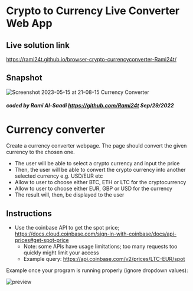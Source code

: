 # Crypto to Currency Live Converter Web App

## Live solution link
https://rami24t.github.io/browser-crypto-currencyconverter-Rami24t/

## Snapshot
![Screenshot 2023-05-15 at 21-08-15 Currency Converter](https://github.com/Rami24t/browser-crypto-currencyconverter-Rami24t/assets/103028944/c289c207-d5bc-47e8-9128-8eb13079f998)


##### coded by Rami Al-Saadi https://github.com/Rami24t Sep/29/2022


# Currency converter

Create a currency converter webpage. The page should convert the given currency to the chosen one.

- The user will be able to select a crypto currency and input the price
- Then, the user will be able to convert the crypto currency into another selected currency e.g. USD/EUR etc
- Allow to user to choose either BTC, ETH or LTC for the cryptocurrency
- Allow to user to choose either EUR, GBP or USD for the currency
- The result will, then, be displayed to the user

## Instructions

- Use the coinbase API to get the spot price; https://docs.cloud.coinbase.com/sign-in-with-coinbase/docs/api-prices#get-spot-price
  - Note: some APIs have usage limitations; too many requests too quickly might limit your access
  - Example query: https://api.coinbase.com/v2/prices/LTC-EUR/spot

Example once your program is running properly (ignore dropdown values):

![preview](./demo.gif)
